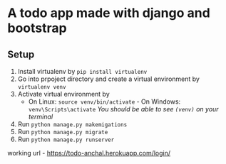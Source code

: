 # A todo app made with django and bootstrap

## Setup

1. Install virtualenv by `pip install virtualenv`
2. Go into prpoject directory and create a virtual environment by `virtualenv venv`
3. Activate virtual environment by  
    - On Linux: `source venv/bin/activate` - On Windows: `venv\Scripts\activate`
   _You should be able to see `(venv)` on your terminal_
4. Run `python manage.py makemigations`
5. Run `python manage.py migrate`
6. Run `python manage.py runserver`

working url - https://todo-anchal.herokuapp.com/login/
